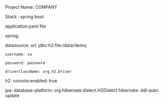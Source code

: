 Project Name: COMPANY






Stack  : spring boot




application.yaml file






spring:


  datasource:
    url: jdbc:h2:file:/data/demo;
  
    username: sa
   
    password: password
   
    driverClassName: org.h2.Driver


    
  h2:
    console.enabled: true


    
  jpa:
    database-platform: org.hibernate.dialect.H2Dialect
    hibernate:
      ddl-auto: update




